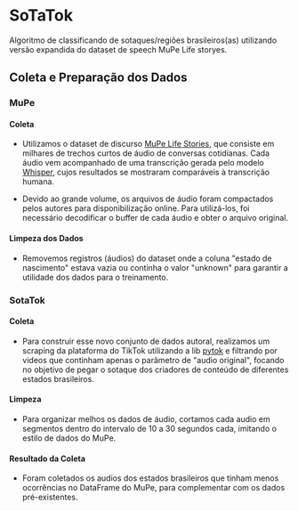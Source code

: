 # SoTaTok

Algoritmo de classificando de sotaques/regiões brasileiros(as) utilizando versão expandida do dataset de speech MuPe Life storyes.

## Coleta e Preparação dos Dados

### MuPe

#### **Coleta**

*   Utilizamos o dataset de discurso [MuPe Life Stories](https://repositorio.unesp.br/entities/publication/61274d4a-6ac2-487b-a100-8ca5e2974d2c), que consiste em milhares de trechos curtos de áudio de conversas cotidianas. Cada áudio vem acompanhado de uma transcrição gerada pelo modelo [Whisper](https://openai.com/pt-BR/index/whisper/), cujos resultados se mostraram comparáveis à transcrição humana.

*   Devido ao grande volume, os arquivos de áudio foram compactados pelos autores para disponibilização online. Para utilizá-los, foi necessário decodificar o buffer de cada áudio e obter o arquivo original.

#### **Limpeza dos Dados**

*   Removemos registros (áudios) do dataset onde a coluna "estado de nascimento" estava vazia ou continha o valor "unknown" para garantir a utilidade dos dados para o treinamento.


### **SotaTok**

#### **Coleta**

* Para construir esse novo conjunto de dados autoral, realizamos um scraping da plataforma do TikTok utilizando a lib [pytok](https://github.com/networkdynamics/pytok) e filtrando por videos que continham apenas o parâmetro de "audio original", focando no objetivo de pegar o sotaque dos criadores de conteúdo de diferentes estados brasileiros.

#### **Limpeza**

* Para organizar melhos os dados de áudio, cortamos cada audio em segmentos dentro do intervalo de 10 a 30 segundos cada, imitando o estilo de dados do MuPe.

#### **Resultado da Coleta**

* Foram coletados os audios dos estados brasileiros que tinham menos ocorrências no DataFrame do MuPe, para complementar com os dados pré-existentes.
